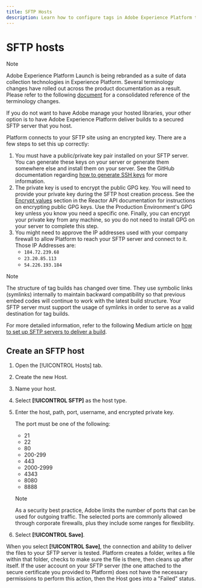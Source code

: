 ```yaml
---
title: SFTP Hosts
description: Learn how to configure tags in Adobe Experience Platform to deliver library builds to a secured, self-hosted SFTP server.
---
```

# SFTP hosts

>[!NOTE]
>
>Adobe Experience Platform Launch is being rebranded as a suite of data collection technologies in Experience Platform. Several terminology changes have rolled out across the product documentation as a result. Please refer to the following [document](../../../term-updates.md) for a consolidated reference of the terminology changes.

If you do not want to have Adobe manage your hosted libraries, your other option is to have Adobe Experience Platform deliver builds to a secured SFTP server that you host.

Platform connects to your SFTP site using an encrypted key. There are a few steps to set this up correctly:

1. You must have a public/private key pair installed on your SFTP server. You can generate these keys on your server or generate them somewhere else and install them on your server. See the GitHub documentation regarding [how to generate SSH keys](https://help.github.com/articles/generating-a-new-ssh-key-and-adding-it-to-the-ssh-agent/#generating-a-new-ssh-key) for more information.
1. The private key is used to encrypt the public GPG key. You will need to provide your private key during the SFTP host creation process. See the [Encrypt values](https://developer.adobelaunch.com/api/guides/encrypting_values/) section in the Reactor API documentation for instructions on encrypting public GPG keys. Use the Production Environment's GPG key unless you know you need a specific one. Finally, you can encrypt your private key from any machine, so you do not need to install GPG on your server to complete this step.
1. You might need to approve the IP addresses used with your company firewall to allow Platform to reach your SFTP server and connect to it. Those IP Addresses are:
   * `184.72.239.68`
   * `23.20.85.113`
   * `54.226.193.184`

>[!NOTE]
>
>The structure of tag builds has changed over time. They use symbolic links (symlinks) internally to maintain backward compatibility so that previous embed codes will continue to work with the latest build structure. Your SFTP server must support the usage of symlinks in order to serve as a valid destination for tag builds.

For more detailed information, refer to the following Medium article on [how to set up SFTP servers to deliver a build](https://medium.com/launch-by-adobe/configuring-an-sftp-server-for-use-with-adobe-launch-bc626027e5a6).

## Create an SFTP host

1. Open the [!UICONTROL Hosts] tab.
1. Create the new Host.
1. Name your host.
1. Select **[!UICONTROL SFTP]** as the host type.
1. Enter the host, path, port, username, and encrypted private key.

   The port must be one of the following:

   * 21
   * 22
   * 80
   * 200-299
   * 443
   * 2000-2999
   * 4343
   * 8080
   * 8888
   
   >[!NOTE]
   >
   >As a security best practice, Adobe limits the number of ports that can be used for outgoing traffic. The selected ports are commonly allowed through corporate firewalls, plus they include some ranges for flexibility.

1. Select **[!UICONTROL Save]**.

When you select **[!UICONTROL Save]**, the connection and ability to deliver the files to your SFTP server is tested. Platform creates a folder, writes a file within that folder, checks to make sure the file is there, then cleans up after itself. If the user account on your SFTP server (the one attached to the secure certificate you provided to Platform) does not have the necessary permissions to perform this action, then the Host goes into a "Failed" status.
